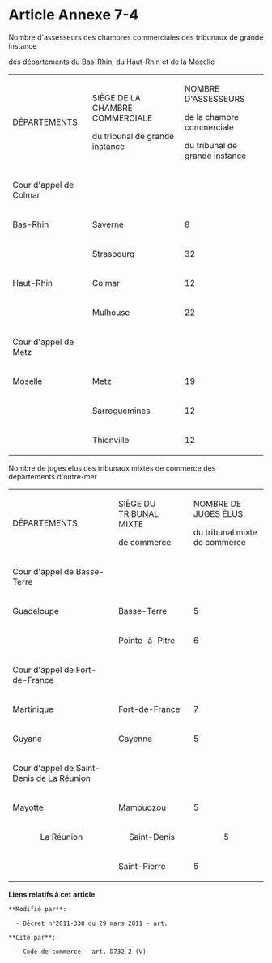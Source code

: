 # Article Annexe 7-4

Nombre d'assesseurs des chambres commerciales des tribunaux de grande instance

des départements du Bas-Rhin, du Haut-Rhin et de la Moselle

<table>
  <tbody>
    <tr>
      <td>

DÉPARTEMENTS

</td>
      <td>

SIÈGE DE LA CHAMBRE COMMERCIALE

du tribunal de grande instance

</td>
      <td>

NOMBRE D'ASSESSEURS

de la chambre commerciale

du tribunal de grande instance

</td>
    </tr>
    <tr>
      <td>

Cour d'appel de Colmar

</td>
      <td>
      </td><td>
    </td></tr>
    <tr>
      <td>

Bas-Rhin 

</td>
      <td>

Saverne

</td>
      <td>

8

</td>
    </tr>
    <tr>
      <td>

</td>
      <td>

Strasbourg

</td>
      <td>

32

</td>
    </tr>
    <tr>
      <td>

Haut-Rhin 

</td>
      <td>

Colmar

</td>
      <td>

12

</td>
    </tr>
    <tr>
      <td>

</td>
      <td>

Mulhouse

</td>
      <td>

22

</td>
    </tr>
    <tr>
      <td>

Cour d'appel de Metz

</td>
      <td>
      </td><td>
    </td></tr>
    <tr>
      <td>

Moselle 

</td>
      <td>

Metz

</td>
      <td>

19

</td>
    </tr>
    <tr>
      <td>

</td>
      <td>

Sarreguemines

</td>
      <td>

12

</td>
    </tr>
    <tr>
      <td>

</td>
      <td>

Thionville

</td>
      <td>

12

</td>
    </tr>
  </tbody>
</table>

Nombre de juges élus des tribunaux mixtes de commerce des départements d'outre-mer

<table>
  <tbody>
    <tr>
      <td>

DÉPARTEMENTS

</td>
      <td>

SIÈGE DU TRIBUNAL MIXTE

de commerce

</td>
      <td>

NOMBRE DE JUGES ÉLUS

du tribunal mixte de commerce

</td>
    </tr>
    <tr>
      <td>

Cour d'appel de Basse-Terre

</td>
      <td>
      </td><td>
    </td></tr>
    <tr>
      <td>

Guadeloupe 

</td>
      <td>

Basse-Terre

</td>
      <td>

5

</td>
    </tr>
    <tr>
      <td>

</td>
      <td>

Pointe-à-Pitre

</td>
      <td>

6

</td>
    </tr>
    <tr>
      <td>

Cour d'appel de Fort-de-France

</td>
      <td>
      </td><td>
    </td></tr>
    <tr>
      <td>

Martinique 

</td>
      <td>

Fort-de-France

</td>
      <td>

7

</td>
    </tr>
    <tr>
      <td>

Guyane 

</td>
      <td>

Cayenne

</td>
      <td>

5

</td>
    </tr>
    <tr>
      <td>

Cour d'appel de Saint-Denis de La Réunion

</td>
      <td>
      </td><td>
    </td></tr>
    <tr>
      <td>

Mayotte 

</td>
      <td>

Mamoudzou 

</td>
      <td>

5

</td>
    </tr>
    <tr>
      <td align="center">

La Réunion

</td>
      <td align="center">

Saint-Denis

</td>
      <td align="center">5</td>
    </tr>
    <tr>
      <td>

</td>
      <td>

Saint-Pierre

</td>
      <td>

5

</td>
    </tr>
  </tbody>
</table>

**Liens relatifs à cet article**

	**Modifié par**:

	  - Décret n°2011-338 du 29 mars 2011 - art.

	**Cité par**:

	  - Code de commerce - art. D732-2 (V)
